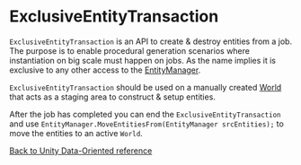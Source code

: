 # ExclusiveEntityTransaction

`ExclusiveEntityTransaction` is an API to create & destroy entities from a job. The purpose is to enable procedural generation scenarios where instantiation on big scale must happen on jobs. As the name implies it is exclusive to any other access to the [EntityManager](entity_manager.md).

`ExclusiveEntityTransaction` should be used on a manually created [World](world.md) that acts as a staging area to construct & setup entities.

After the job has completed you can end the `ExclusiveEntityTransaction` and use ```EntityManager.MoveEntitiesFrom(EntityManager srcEntities);``` to move the entities to an active `World`.

[Back to Unity Data-Oriented reference](reference.md)